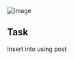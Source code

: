 ![image](https://github.com/astral-fate/UN-Women-Back-End-Scholarship/assets/63984422/42bbb34a-1eda-4924-a327-ddbd8f6686d5)


## Task

Insert into using post
